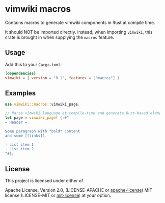 # vimwiki macros

Contains macros to generate vimwiki components in Rust at compile time.

It should NOT be imported directly. Instead, when importing `vimwiki`, this
crate is brought in when supplying the `macros` feature.

## Usage

Add this to your `Cargo.toml`:

```toml
[dependencies]
vimwiki = { version = "0.1", features = ["macros"] }
```

## Examples

```rust
use vimwiki::macros::vimwiki_page;

// Parse vimwiki language at compile-time and generate Rust-based elements
let page = vimwiki_page! {r#"
= Header =

Some paragraph with *bold* content
and some [[links]].

- List item 1
- List item 2
"#};
```

## License

This project is licensed under either of

Apache License, Version 2.0, (LICENSE-APACHE or
[apache-license][apache-license]) MIT license (LICENSE-MIT or
[mit-license][mit-license]) at your option.

[apache-license]: http://www.apache.org/licenses/LICENSE-2.0
[mit-license]: http://opensource.org/licenses/MIT
